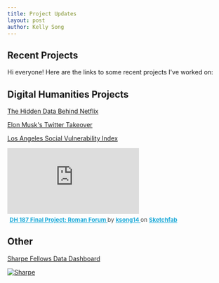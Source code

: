 ```yaml
---
title: Project Updates
layout: post
author: Kelly Song
---
```


## Recent Projects


Hi everyone! Here are the links to some recent projects I've worked on:

## Digital Humanities Projects

<a href="https://n3tf7ix.humspace.ucla.edu/">The Hidden Data Behind Netflix</a>

<a href="https://twittertakeoverproj.humspace.ucla.edu">Elon Musk's Twitter Takeover</a>

<a href="https://storymaps.arcgis.com/stories/1085a8b5ae8843319cfd8595050438bc">Los Angeles Social Vulnerability Index</a>


<div class="sketchfab-embed-wrapper"> <iframe title="DH 187 Final Project: Roman Forum" frameborder="0" allowfullscreen mozallowfullscreen="true" webkitallowfullscreen="true" allow="autoplay; fullscreen; xr-spatial-tracking" xr-spatial-tracking execution-while-out-of-viewport execution-while-not-rendered web-share src="https://sketchfab.com/models/3574e4f8ba234242ac14efe0fb8a0c92/embed"> </iframe> <p style="font-size: 13px; font-weight: normal; margin: 5px; color: #4A4A4A;"> <a href="https://sketchfab.com/3d-models/dh-187-final-project-roman-forum-3574e4f8ba234242ac14efe0fb8a0c92?utm_medium=embed&utm_campaign=share-popup&utm_content=3574e4f8ba234242ac14efe0fb8a0c92" target="_blank" rel="nofollow" style="font-weight: bold; color: #1CAAD9;"> DH 187 Final Project: Roman Forum </a> by <a href="https://sketchfab.com/ksong14?utm_medium=embed&utm_campaign=share-popup&utm_content=3574e4f8ba234242ac14efe0fb8a0c92" target="_blank" rel="nofollow" style="font-weight: bold; color: #1CAAD9;"> ksong14 </a> on <a href="https://sketchfab.com?utm_medium=embed&utm_campaign=share-popup&utm_content=3574e4f8ba234242ac14efe0fb8a0c92" target="_blank" rel="nofollow" style="font-weight: bold; color: #1CAAD9;">Sketchfab</a></p></div>

## Other

<a href="https://public.tableau.com/views/SHARPEFELLOWSDATADASHBOARD/Sharpe?:language=en-US&:display_count=n&:origin=viz_share_link">Sharpe Fellows Data Dashboard</a>


<div class='tableauPlaceholder' id='viz1684269272156' style='position: relative'><noscript><a href='#'><img alt='Sharpe ' src='https:&#47;&#47;public.tableau.com&#47;static&#47;images&#47;SH&#47;SHARPEFELLOWSDATADASHBOARD&#47;Sharpe&#47;1_rss.png' style='border: none' /></a></noscript><object class='tableauViz'  style='display:none;'><param name='host_url' value='https%3A%2F%2Fpublic.tableau.com%2F' /> <param name='embed_code_version' value='3' /> <param name='site_root' value='' /><param name='name' value='SHARPEFELLOWSDATADASHBOARD&#47;Sharpe' /><param name='tabs' value='no' /><param name='toolbar' value='yes' /><param name='static_image' value='https:&#47;&#47;public.tableau.com&#47;static&#47;images&#47;SH&#47;SHARPEFELLOWSDATADASHBOARD&#47;Sharpe&#47;1.png' /> <param name='animate_transition' value='yes' /><param name='display_static_image' value='yes' /><param name='display_spinner' value='yes' /><param name='display_overlay' value='yes' /><param name='display_count' value='yes' /><param name='language' value='en-US' /></object></div>             
